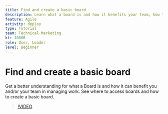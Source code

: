 ```yaml
---
title: Find and create a basic board
description: Learn what a board is and how it benefits your team, how to find a board, and how to create a one yourself.
feature: Agile
activity: deploy
type: Tutorial
team: Technical Marketing
kt: 10806
role: User, Leader
level: Beginner
---
```

# Find and create a basic board

Get a better understanding for what a Board is and how it can benefit you and/or your team in managing work. See where to access boards and how to create a basic board.

>[!VIDEO](https://video.tv.adobe.com/v/346548)
